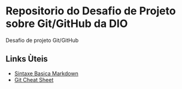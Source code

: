 # Repositorio do Desafio de Projeto sobre Git/GitHub da DIO
Desafio de projeto Git/GitHub
## Links Ùteis
- [Sintaxe Basica Markdown](https://www.markdownguide.org/basic-syntax/) 
- [Git Cheat Sheet](https://dev.to/doabledanny/git-cheat-sheet-50-commands-free-pdf-and-poster-4gcn)


